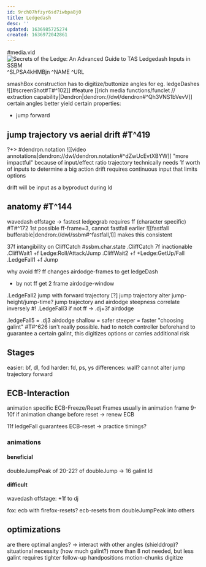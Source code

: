 ```yaml
---
id: 9rch07hfzyr6sd7iwbpa8j0
title: Ledgedash
desc: ''
updated: 1636985725274
created: 1636972042861
---
```


#media.vid ![Secrets of the Ledge: An Advanced Guide to TAS Ledgedash Inputs in SSBM](https://www.youtube.com/watch?v=FzOctYnwwuc) ^SLPSA4kHMBjn
^NAME
^URL

smashBox construction has to digitize/buttonize angles
for eg. ledgeDashes ![[#screenShot#T#^102]] #feature [[rich media functions/funclet // extraction capability|Dendron|dendron://dwl/dendron#^Qh3VNS1bVevV]]
certain angles better
yield certain properties:
- jump forward

## jump trajectory vs aerial drift #T^419
?+> #dendron.notation ![[video annotations|dendron://dwl/dendron.notation#^dZwUcEvtXBYW]]
"more impactful" because of input/effect ratio
trajectory technically needs 1f worth of inputs to determine a big action
drift requires continuous input that limits options

drift will be input as a byproduct during ld

## anatomy #T^144
wavedash offstage
-> fastest ledgegrab requires ff (character specific) #T#^172
1st possible ff-frame=3, cannot fastfall earlier
![[fastfall bufferable|dendron://dwl/ssbm#^fastfall,1]] makes this consistent

37f intangibility on CliffCatch #ssbm.char.state
  .CliffCatch 7f inactionable
  .CliffWait1 +f Ledge:Roll/Attack/Jump
  .CliffWait2 +f +Ledge:GetUp/Fall
  .LedgeFall1 +f Jump

why avoid ff?
ff changes airdodge-frames to get ledgeDash
- by not ff get 2 frame airdodge-window

.LedgeFall2 jump with forward trajectory
[?] jump trajectory alter jump-height/jump-time?
jump trajectory and airdodge steepness correlate inversely #!
.LedgeFall3 if not ff -> .dj+3f airdodge

.ledgeFall5 =
.dj3 airdodge
  shallow = safer
  steeper = faster
"choosing galint" #T#^626 isn't really possible.
had to notch controller beforehand to guarantee a certain galint, this digitizes options or carries additional risk

## Stages
easier: bf, dl, fod
harder: fd, ps, ys
differences: wall?
  cannot alter jump trajectory forward

## ECB-Interaction
animation specific
ECB-Freeze/Reset Frames
usually in animation frame 9-10f
if animation change before reset -> renew ECB

11f ledgeFall guarantees ECB-reset
-> practice timings?

### animations
#### beneficial
  doubleJumpPeak
    of 20-22? of doubleJump -> 16 galint ld
#### difficult
  wavedash offstage: +1f to dj

fox: ecb with firefox-resets?
ecb-resets from doubleJumpPeak into others

## optimizations
are there optimal angles? -> interact with other angles (shielddrop)?
situational necessity (how much galint?)
  more than 8 not needed, but less galint requires tighter follow-up
handpositions
motion-chunks
digitize